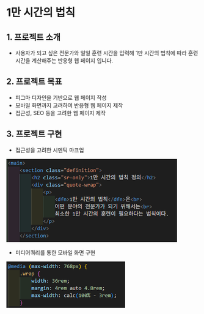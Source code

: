 # 1만 시간의 법칙

## 1. 프로젝트 소개
- 사용자가 되고 싶은 전문가와 일일 훈련 시간을 입력해 1만 시간의 법칙에 따라 훈련 시간을 계산해주는 반응형 웹 페이지 입니다.

## 2. 프로젝트 목표
- 피그마 디자인을 기반으로 웹 페이지 작성
- 모바일 화면까지 고려하여 반응형 웹 페이지 제작
- 접근성, SEO 등을 고려한 웹 페이지 제작

## 3. 프로젝트 구현
- 접근성을 고려한 시멘틱 마크업  

![접근성을 고려한 마크업](./images/시멘틱마크업.PNG)  

- 미디어쿼리를 통한 모바일 화면 구현  

![미디어쿼리를 통한 모바일 화면 구현](./images/미디어쿼리.PNG)  

